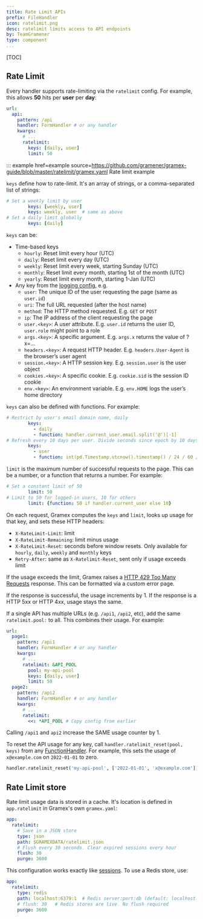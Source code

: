 ```yaml
---
title: Rate Limit APIs
prefix: FileHandler
icon: ratelimit.png
desc: ratelimit limits access to API endpoints
by: TeamGramener
type: component
...
```


[TOC]

## Rate Limit

Every handler supports rate-limiting via the `ratelimit` config.
For example, this allows **50** hits per **user** per **day**:

```yaml
url:
  api:
    pattern: /api
    handler: FormHandler # or any handler
    kwargs:
      # ...
      ratelimit:
        keys: [daily, user]
        limit: 50
```

::: example href=example source=https://github.com/gramener/gramex-guide/blob/master/ratelimit/gramex.yaml
    Rate limit example


`keys` define how to rate-limit. It's an array of strings, or a comma-separated list of strings:

```yaml
# Set a weekly limit by user
        keys: [weekly, user]
        keys: weekly, user  # same as above
# Set a daily limit globally
        keys: [daily]
```

`keys` can be:

- Time-based keys
  - `hourly`: Reset limit every hour (UTC)
  - `daily`: Reset limit every day (UTC)
  - `weekly`: Reset limit every week, starting Sunday (UTC)
  - `monthly`: Reset limit every month, starting 1st of the month (UTC)
  - `yearly`: Reset limit every month, starting 1-Jan (UTC)
- Any key from the [logging config](../config/#request-logging), e.g.
  - `user`: The unique ID of the user requesting the page (same as `user.id`)
  - `uri`: The full URL requested (after the host name)
  - `method`: The HTTP method requested. E.g. `GET` or `POST`
  - `ip`: The IP address of the client requesting the page
  - `user.<key>`: A user attribute. E.g. `user.id` returns the user ID, `user.role` might point to a role
  - `args.<key>`: A specific argument. E.g. `args.x` returns the value of ?x=...
  - `headers.<key>`: A request HTTP header. E.g. `headers.User-Agent` is the browser’s user agent
  - `session.<key>`: A HTTP session key. E.g. `session.user` is the user object
  - `cookies.<key>`: A specific cookie. E.g. `cookie.sid` is the session ID cookie
  - `env.<key>`: An environment variable. E.g. `env.HOME` logs the user’s home directory

`keys` can also be defined with functions. For example:

```yaml
# Restrict by user's email domain name, daily
        keys:
          - daily
          - function: handler.current_user.email.split('@')[-1]
# Refresh every 10 days per user. Divide seconds since epoch by 10 days. Round down
        keys:
          - user
          - function: int(pd.Timestamp.utcnow().timestamp() / 24 / 60 / 60 / 10)
```

`limit` is the maximum number of successful requests to the page. This can be a number, or a function that returns a number. For example:

```yaml
# Set a constant limit of 50
        limit: 50
# Limit to 50 for logged-in users, 10 for others
        limit: {function: 50 if handler.current_user else 10}
```

On each request, Gramex computes the `keys` and `limit`, looks up usage for that key, and sets these HTTP headers:

- `X-RateLimit-Limit`: limit
- `X-RateLimit-Remaining`: limit minus usage
- `X-RateLimit-Reset`: seconds before window resets. Only available for `hourly`, `daily`, `weekly` and `monthly` keys
- `Retry-After`: same as `X-Ratelimit-Reset`, sent only if usage exceeds limit

If the usage exceeds the limit, Gramex raises a [HTTP 429 Too Many Requests](https://developer.mozilla.org/en-US/docs/Web/HTTP/Status/429) response. This can be formatted via a custom error page.

If the response is successful, the usage increments by 1. If the response is a HTTP 5xx or HTTP 4xx, usage stays the same.

If a single API has multiple URLs (e.g. `/api1`, `/api2`, etc), add the same `ratelimit.pool:` to all. This combines their usage. For example:

```yaml
url:
  page1:
    pattern: /api1
    handler: FormHandler # or any handler
    kwargs:
      # ...
      ratelimit: &API_POOL
        pool: my-api-pool
        keys: [daily, user]
        limit: 50
  page2:
    pattern: /api2
    handler: FormHandler # or any handler
    kwargs:
      # ...
      ratelimit:
        <<: *API_POOL # Copy config from earlier
```

Calling `/api1` and `api2` increase the SAME usage counter by 1.

To reset the API usage for any key, call `handler.ratelimit_reset(pool, keys)` from any
[FunctionHandler](../functionhandler/).
For example, this sets the usage of `x@example.com` on `2022-01-01` to zero.

```python
handler.ratelimit_reset('my-api-pool', ['2022-01-01', 'x@example.com'])
```

## Rate Limit store

Rate limit usage data is stored in a cache.
It's location is defined in `app.ratelimit` in Gramex's own `gramex.yaml`:

```yaml
app:
  ratelimit:
    # Save in a JSON store
    type: json
    path: $GRAMEXDATA/ratelimit.json
    # Flush every 30 seconds. Clear expired sessions every hour
    flush: 30
    purge: 3600
```

This configuration works exactly like [sessions](http://127.0.0.1:9988/auth/#session-data).
To use a Redis store, use:

```yaml
app:
  ratelimit:
    type: redis
    path: localhost:6379:1  # Redis server:port:db (default: localhost:6379:0)
    # flush: 30   # Redis stores are live. No flush required
    purge: 3600
```
